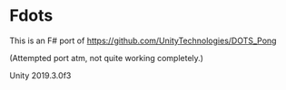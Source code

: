 # Fdots

This is an F# port of https://github.com/UnityTechnologies/DOTS_Pong

(Attempted port atm, not quite working completely.)

Unity 2019.3.0f3
